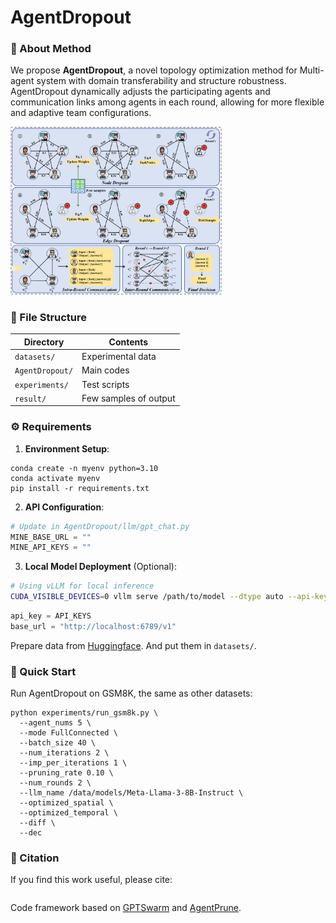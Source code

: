 # AgentDropout

### 🧠 About Method

We propose **AgentDropout**, a novel topology optimization method for Multi-agent system with domain transferability and structure robustness. AgentDropout dynamically adjusts the participating agents and communication links among agents in each round, allowing for more flexible and adaptive team configurations. 

<img src="image/README/main.png" alt="main" style="zoom: 33%;" />

### 📂 File Structure

| Directory       | Contents              |
| --------------- | --------------------- |
| `datasets/`     | Experimental data     |
| `AgentDropout/` | Main codes            |
| `experiments/`  | Test scripts          |
| `result/`       | Few samples of output |

### ⚙️ Requirements

1. **Environment Setup**:

```shell
conda create -n myenv python=3.10
conda activate myenv
pip install -r requirements.txt
```

2. **API Configuration**:

```python
# Update in AgentDropout/llm/gpt_chat.py
MINE_BASE_URL = ""
MINE_API_KEYS = ""
```

3. **Local Model Deployment** (Optional):

```bash
# Using vLLM for local inference
CUDA_VISIBLE_DEVICES=0 vllm serve /path/to/model --dtype auto --api-key API_KEYS --port 6789
```

```python
api_key = API_KEYS
base_url = "http://localhost:6789/v1"
```

Prepare data from [Huggingface](https://huggingface.co/). And put them in `datasets/`.

### 🚀 Quick Start

Run AgentDropout on GSM8K, the same as other datasets: 

```shell
python experiments/run_gsm8k.py \
  --agent_nums 5 \
  --mode FullConnected \
  --batch_size 40 \
  --num_iterations 2 \
  --imp_per_iterations 1 \
  --pruning_rate 0.10 \
  --num_rounds 2 \
  --llm_name /data/models/Meta-Llama-3-8B-Instruct \
  --optimized_spatial \
  --optimized_temporal \
  --diff \
  --dec
```

### 📜 Citation

If you find this work useful, please cite:

```tex

```

Code framework based on [GPTSwarm](https://github.com/metauto-ai/GPTSwarm) and [AgentPrune](https://github.com/yanweiyue/AgentPrune).
